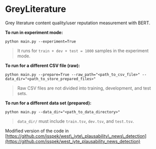 # GreyLiterature

Grey literature content quality/user reputation measurement with BERT.

**To run in experiment mode:** 

```python main.py --experiment=True```

> It runs for ``train + dev + test = 1000`` samples in the experiment mode.

**To run for a different CSV file (raw):**

```python main.py --prepare=True --raw_path="<path_to_csv_file>" --data_dir="<path_to_store_prepared_files>"```

> Raw CSV files are not divided into training, development, and test sets.

**To run for a different data set (prepared):**

```python main.py --data_dir="<path_to_data_directory>"```

> ``data_dir/`` must include ``train.tsv``, ``dev.tsv``, and ``test.tsv``.

Modified version of the code in [https://github.com/isspek/west\_iyte\_plausability\_news\_detection](https://github.com/isspek/west_iyte_plausability_news_detection)